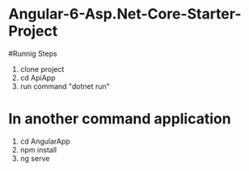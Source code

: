 # Angular-6-Asp.Net-Core-Starter-Project

#Runnig Steps

  1. clone project
  2. cd ApiApp
  3. run command "dotnet run"
# In another command application 

  1. cd AngularApp
  2. npm install
  3. ng serve
